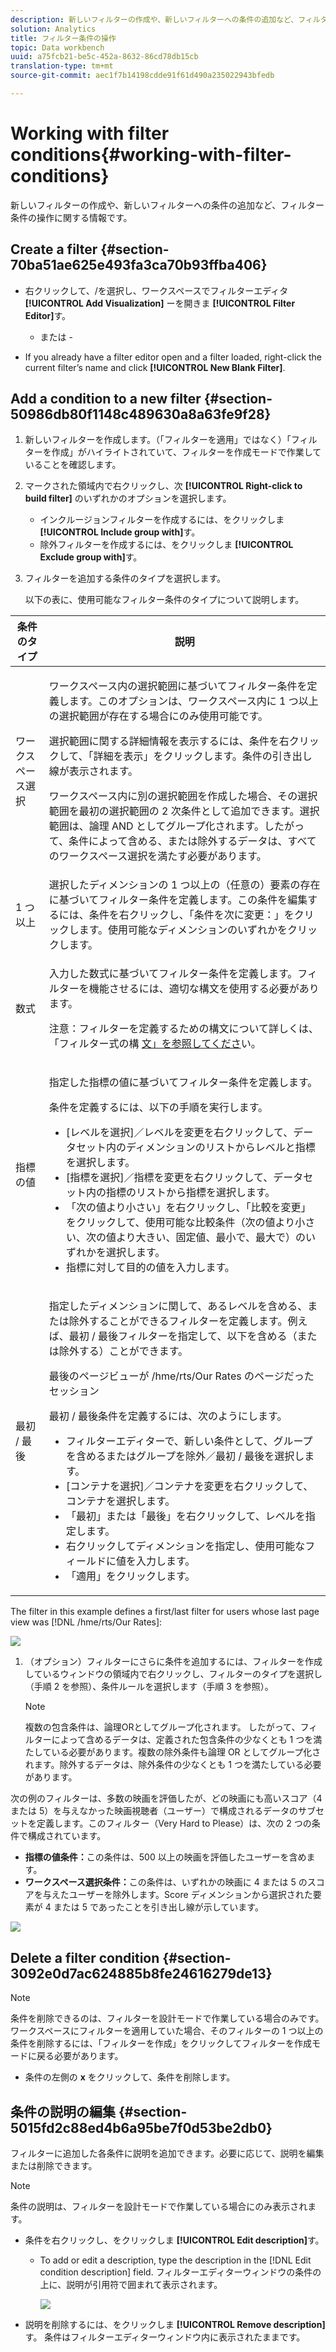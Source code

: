 ```yaml
---
description: 新しいフィルターの作成や、新しいフィルターへの条件の追加など、フィルター条件の操作に関する情報です。
solution: Analytics
title: フィルター条件の操作
topic: Data workbench
uuid: a75fcb21-be5c-452a-8632-86cd78db15cb
translation-type: tm+mt
source-git-commit: aec1f7b14198cdde91f61d490a235022943bfedb

---
```



# Working with filter conditions{#working-with-filter-conditions}

新しいフィルターの作成や、新しいフィルターへの条件の追加など、フィルター条件の操作に関する情報です。

## Create a filter {#section-70ba51ae625e493fa3ca70b93ffba406}

* 右クリックして、/を選択し、ワークスペースでフィルターエディタ **[!UICONTROL Add Visualization]** ーを開きま **[!UICONTROL Filter Editor]**&#x200B;す。

   - または -

* If you already have a filter editor open and a filter loaded, right-click the current filter’s name and click **[!UICONTROL New Blank Filter]**.

## Add a condition to a new filter {#section-50986db80f1148c489630a8a63fe9f28}

1. 新しいフィルターを作成します。（「フィルターを適用」ではなく）「フィルターを作成」がハイライトされていて、フィルターを作成モードで作業していることを確認します。
1. マークされた領域内で右クリックし、次 **[!UICONTROL Right-click to build filter]** のいずれかのオプションを選択します。

   * インクルージョンフィルターを作成するには、をクリックしま **[!UICONTROL Include group with]**&#x200B;す。
   * 除外フィルターを作成するには、をクリックしま **[!UICONTROL Exclude group with]**&#x200B;す。

1. フィルターを追加する条件のタイプを選択します。

   以下の表に、使用可能なフィルター条件のタイプについて説明します。

<table id="table_3B35B57FF32349F09E91E8256FF1672A"> 
 <thead> 
  <tr> 
   <th colname="col1" class="entry"> 条件のタイプ </th> 
   <th colname="col2" class="entry"> 説明 </th> 
  </tr>
 </thead>
 <tbody> 
  <tr> 
   <td colname="col1"> <p>ワークスペース選択 </p> </td> 
   <td colname="col2"> <p>ワークスペース内の選択範囲に基づいてフィルター条件を定義します。このオプションは、ワークスペース内に 1 つ以上の選択範囲が存在する場合にのみ使用可能です。 </p> <p>選択範囲に関する詳細情報を表示するには、条件を右クリックして、「<span class="uicontrol">詳細を表示</span>」をクリックします。条件の引き出し線が表示されます。 </p> <p>ワークスペース内に別の選択範囲を作成した場合、その選択範囲を最初の選択範囲の 2 次条件として追加できます。選択範囲は、論理 AND としてグループ化されます。したがって、条件によって含める、または除外するデータは、すべてのワークスペース選択を満たす必要があります。 </p> </td> 
  </tr> 
  <tr> 
   <td colname="col1"> <p>1 つ以上 </p> </td> 
   <td colname="col2">選択したディメンションの 1 つ以上の（任意の）要素の存在に基づいてフィルター条件を定義します。この条件を編集するには、条件を右クリックし、「<span class="uicontrol">条件を次に変更：</span>」をクリックします。使用可能なディメンションのいずれかをクリックします。 </td> 
  </tr> 
  <tr> 
   <td colname="col1"> <p>数式 </p> </td> 
   <td colname="col2"> <p>入力した数式に基づいてフィルター条件を定義します。フィルターを機能させるには、適切な構文を使用する必要があります。 </p> <p> <p>注意：フィルターを定義するための構文について詳しくは、「フィルター式の構 <a href="../../../../home/c-get-started/c-qry-lang-syntx/c-syntx-fltr-exp.md#concept-72f2563f809747a2a3cff7ec72462a15"> 文」を参照してくださ</a>い。 </p> </p> </td> 
  </tr> 
  <tr> 
   <td colname="col1"> <p>指標の値 </p> </td> 
   <td colname="col2"> <p>指定した指標の値に基づいてフィルター条件を定義します。 </p> <p>条件を定義するには、以下の手順を実行します。 
     <ul id="ul_B69D31258A36460E94535709239CD165"> 
      <li id="li_51317A681E654DD7A9D997DF9F2F22BA"><span class="uicontrol">[レベルを選択]</span>／<span class="uicontrol">レベルを変更</span>を右クリックして、データセット内のディメンションのリストからレベルと指標を選択します。 </li> 
      <li id="li_975E56C335824FDCB988344952DE2E9F"><span class="uicontrol">[指標を選択]</span>／<span class="uicontrol">指標を変更</span>を右クリックして、データセット内の指標のリストから指標を選択します。 </li> 
      <li id="li_D00B3AF3D8DE472C9D0E9EABBBCAAF61">「次の値より小さい」を右クリックし、「<span class="uicontrol">比較を変更</span>」をクリックして、使用可能な比較条件（次の値より小さい、次の値より大きい、固定値、最小で、最大で）のいずれかを選択します。 </li> 
      <li id="li_3334CE0A0950448590E5442AB243F46B">指標に対して目的の値を入力します。 </li> 
     </ul> </p> </td> 
  </tr> 
  <tr> 
   <td colname="col1"> <p>最初 / 最後 </p> </td> 
   <td colname="col2"> <p>指定したディメンションに関して、あるレベルを含める、または除外することができるフィルターを定義します。例えば、最初 / 最後フィルターを指定して、以下を含める（または除外する）ことができます。 </p> <p>最後のページビューが <span class="filepath">/hme/rts/Our Rates</span> のページだったセッション </p> <p>最初 / 最後条件を定義するには、次のようにします。 
     <ul id="ul_5AD916DA093844B8AC70127B1EB9BFC8"> 
      <li id="li_AB9FF22ADC8843A79856FED60B9478FA">フィルターエディターで、新しい条件として、<span class="uicontrol">グループを含める</span>または<span class="uicontrol">グループを除外</span>／<span class="uicontrol">最初 / 最後</span>を選択します。 </li> 
      <li id="li_92F536FCC2A74DDE97F66C6C45ACC3DC"><span class="uicontrol">[コンテナを選択]</span>／<span class="uicontrol">コンテナを変更</span>を右クリックして、コンテナを選択します。 </li> 
      <li id="li_1E5DBE04ABC74D84B7C0EF6886CDB5DC">「<span class="uicontrol">最初</span>」または「<span class="uicontrol">最後</span>」を右クリックして、レベルを指定します。 </li> 
      <li id="li_8B73EBF5D06E4513B5F0376EB2805D1C">右クリックしてディメンションを指定し、使用可能なフィールドに値を入力します。 </li> 
      <li id="li_A9E02EF6C6004DDF9B00EB853B6E54EE">「<span class="uicontrol">適用</span>」をクリックします。 </li> 
     </ul> </p> </td> 
  </tr> 
 </tbody> 
</table>

The filter in this example defines a first/last filter for users whose last page view was [!DNL /hme/rts/Our Rates]:

![](assets/client-fil2.png)

1. （オプション）フィルターにさらに条件を追加するには、フィルターを作成しているウィンドウの領域内で右クリックし、フィルターのタイプを選択し（手順 2 を参照）、条件ルールを選択します（手順 3 を参照）。

   >[!NOTE]
   >
   >複数の包含条件は、論理ORとしてグループ化されます。 したがって、フィルターによって含めるデータは、定義された包含条件の少なくとも 1 つを満たしている必要があります。複数の除外条件も論理 OR としてグループ化されます。除外するデータは、除外条件の少なくとも 1 つを満たしている必要があります。

次の例のフィルターは、多数の映画を評価したが、どの映画にも高いスコア（4 または 5）を与えなかった映画視聴者（ユーザー）で構成されるデータのサブセットを定義します。このフィルター（Very Hard to Please）は、次の 2 つの条件で構成されています。

* **指標の値条件：**&#x200B;この条件は、500 以上の映画を評価したユーザーを含めます。
* **ワークスペース選択条件：**&#x200B;この条件は、いずれかの映画に 4 または 5 のスコアを与えたユーザーを除外します。Score ディメンションから選択された要素が 4 または 5 であったことを引き出し線が示しています。

![](assets/vis_FilterEditor_ExampleMovies.png)

## Delete a filter condition {#section-3092e0d7ac624885b8fe24616279de13}

>[!NOTE]
>
>条件を削除できるのは、フィルターを設計モードで作業している場合のみです。 ワークスペースにフィルターを適用していた場合、そのフィルターの 1 つ以上の条件を削除するには、「フィルターを作成」をクリックしてフィルターを作成モードに戻る必要があります。

* 条件の左側の **x** をクリックして、条件を削除します。

## 条件の説明の編集 {#section-5015fd2c88ed4b6a95be7f0d53be2db0}

フィルターに追加した各条件に説明を追加できます。必要に応じて、説明を編集または削除できます。

>[!NOTE]
>
>条件の説明は、フィルターを設計モードで作業している場合にのみ表示されます。

* 条件を右クリックし、をクリックしま **[!UICONTROL Edit description]**&#x200B;す。

   * To add or edit a description, type the description in the [!DNL Edit condition description] field. フィルターエディターウィンドウの条件の上に、説明が引用符で囲まれて表示されます。

      ![](assets/vis_FilterEditor_ConditionDescription.png)

* 説明を削除するには、をクリックしま **[!UICONTROL Remove description]**&#x200B;す。 条件はフィルターエディターウィンドウ内に表示されたままです。

